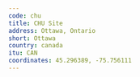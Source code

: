 ```yaml
---
code: chu
title: CHU Site
address: Ottawa, Ontario
short: Ottawa
country: canada
itu: CAN
coordinates: 45.296389, -75.756111
---
```


